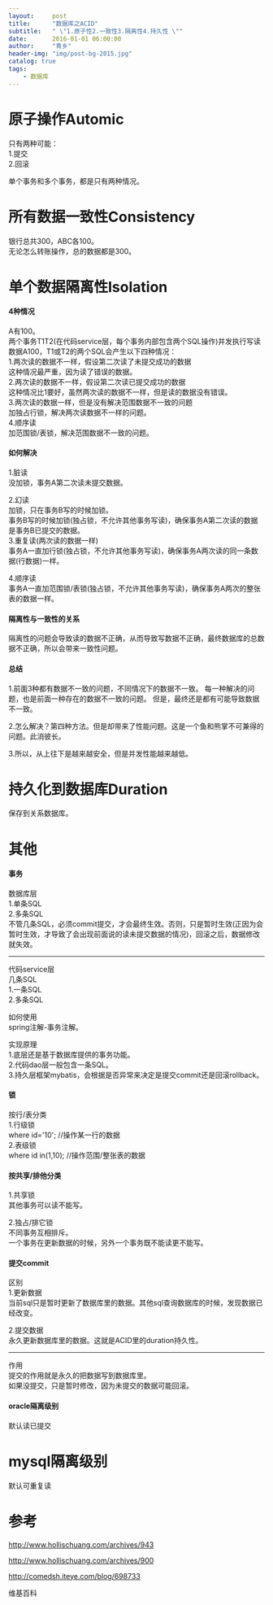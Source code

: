 ```yaml
---
layout:     post
title:      "数据库之ACID"
subtitle:   " \"1.原子性2.一致性3.隔离性4.持久性 \""
date:       2016-01-01 06:00:00
author:     "青乡"
header-img: "img/post-bg-2015.jpg"
catalog: true
tags:
    - 数据库
---
```


# 原子操作Automic
只有两种可能：  
1.提交  
2.回滚  

单个事务和多个事务，都是只有两种情况。  

# 所有数据一致性Consistency
银行总共300，ABC各100。  
无论怎么转账操作，总的数据都是300。  

# 单个数据隔离性Isolation
#### 4种情况
A有100。  
两个事务T1T2(在代码service层，每个事务内部包含两个SQL操作)并发执行写读数据A100，T1或T2的两个SQL会产生以下四种情况：  
1.两次读的数据不一样，假设第二次读了未提交成功的数据  
这种情况最严重，因为读了错误的数据。  
2.两次读的数据不一样，假设第二次读已提交成功的数据  
这种情况比1要好，虽然两次读的数据不一样，但是读的数据没有错误。  
3.两次读的数据一样，但是没有解决范围数据不一致的问题  
加独占行锁，解决两次读数据不一样的问题。  
4.顺序读  
加范围锁/表锁，解决范围数据不一致的问题。  

#### 如何解决
1.脏读  
没加锁，事务A第二次读未提交数据。  

2.幻读  
加锁，只在事务B写的时候加锁。  
事务B写的时候加锁(独占锁，不允许其他事务写读)，确保事务A第二次读的数据是事务B已提交的数据。   
3.重复读(两次读的数据一样)    
事务A一直加行锁(独占锁，不允许其他事务写读)，确保事务A两次读的同一条数据(行数据)一样。 

4.顺序读  
事务A一直加范围锁/表锁(独占锁，不允许其他事务写读)，确保事务A两次的整张表的数据一样。

#### 隔离性与一致性的关系
隔离性的问题会导致读的数据不正确，从而导致写数据不正确，最终数据库的总数据不正确，所以会带来一致性问题。

#### 总结
1.前面3种都有数据不一致的问题，不同情况下的数据不一致。
每一种解决的问题，也是前面一种存在的数据不一致的问题。
但是，最终还是都有可能导致数据不一致。

2.怎么解决？第四种方法。但是却带来了性能问题。这是一个鱼和熊掌不可兼得的问题。此消彼长。

3.所以，从上往下是越来越安全，但是并发性能越来越低。

# 持久化到数据库Duration
保存到关系数据库。

# 其他
#### 事务
数据库层  
1.单条SQL  
2.多条SQL  
不管几条SQL，必须commit提交，才会最终生效。否则，只是暂时生效(正因为会暂时生效，才导致了会出现前面说的读未提交数据的情况)，回滚之后，数据修改就失效。


---
代码service层  
几条SQL  
1.一条SQL  
2.多条SQL  


如何使用  
spring注解-事务注解。


实现原理  
1.底层还是基于数据库提供的事务功能。  
2.代码dao层一般包含一条SQL。  
3.持久层框架mybatis，会根据是否异常来决定是提交commit还是回滚rollback。

#### 锁
按行/表分类    
1.行级锁  
where id='10'; //操作某一行的数据  
2.表级锁  
where id in(1,10);  //操作范围/整张表的数据

#### 按共享/排他分类
1.共享锁  
其他事务可以读不能写。  

2.独占/排它锁  
不同事务互相排斥。  
一个事务在更新数据的时候，另外一个事务既不能读更不能写。

#### 提交commit
区别  
1.更新数据  
当前sql只是暂时更新了数据库里的数据。其他sql查询数据库的时候，发现数据已经改变。

2.提交数据  
永久更新数据库里的数据。这就是ACID里的duration持久性。

---
作用  
提交的作用就是永久的把数据写到数据库里。  
如果没提交，只是暂时修改，因为未提交的数据可能回滚。

#### oracle隔离级别
默认读已提交

# mysql隔离级别
默认可重复读

# 参考

http://www.hollischuang.com/archives/943

http://www.hollischuang.com/archives/900

http://comedsh.iteye.com/blog/698733

维基百科 




















